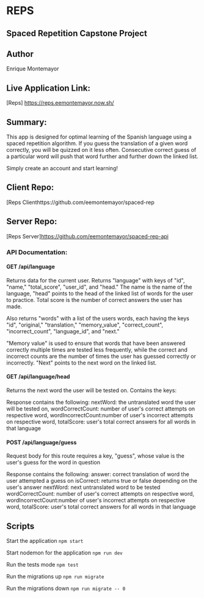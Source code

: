 # REPS
## Spaced Repetition Capstone Project


## Author

 Enrique Montemayor


## Live Application Link: 
[Reps] https://reps.eemontemayor.now.sh/

## Summary:

This app is designed for optimal learning of the Spanish language using a spaced repetition algorithm. If you guess the translation of a given word correctly, you will be quizzed on it less often. Consecutive correct guess of a particular word will push that word further and further down the linked list.


Simply create an account and start learning!



## Client Repo: 
[Reps Clienthttps://github.com/eemontemayor/spaced-rep

## Server Repo:
[Reps Server]https://github.com/eemontemayor/spaced-rep-api

### API Documentation:
#### GET /api/language
Returns data for the current user. Returns "language" with keys of "id", "name," "total_score", "user_id", and "head." The name is the name of the language, "head" points to the head of the linked list of words for the user to practice. Total score is the number of correct answers the user has made.

Also returns "words" with a list of the users words, each having the keys "id", "original," "translation," "memory_value", "correct_count", "incorrect_count", "language_id", and "next."

"Memory value" is used to ensure that words that have been answered correctly multiple times are tested less frequently, while the correct and incorrect counts are the number of times the user has guessed correctly or incorrectly. "Next" points to the next word on the linked list.

#### GET /api/language/head
Returns the next word the user will be tested on. Contains the keys:

Response contains the following:
 nextWord: the untranslated word the user will be tested on,
 wordCorrectCount: number of user's correct attempts on respective word, 
 wordIncorrectCount:number of user's incorrect attempts on respective word, 
 totalScore: user's total correct answers for all words in that language

#### POST /api/language/guess
Request body for this route requires a key, "guess",  whose value is the user's guess for the word in question

Response contains the following:
answer: correct translation of word the user attempted a guess on
isCorrect: returns true or false depending on the user's answer
nextWord: next untranslated word to be tested
wordCorrectCount: number of user's correct attempts on respective word, 
wordIncorrectCount:number of user's incorrect attempts on respective word, 
totalScore: user's total correct answers for all words in that language


## Scripts

Start the application `npm start`

Start nodemon for the application `npm run dev`

Run the tests mode `npm test`

Run the migrations up `npm run migrate`

Run the migrations down `npm run migrate -- 0`

